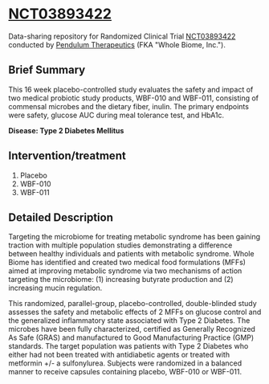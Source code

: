 # [NCT03893422](https://clinicaltrials.gov/ct2/show/NCT03893422)

Data-sharing repository for Randomized Clinical Trial 
[NCT03893422](https://clinicaltrials.gov/ct2/show/NCT03893422)
conducted by [Pendulum Therapeutics](https://pendulum.co/)
(FKA "Whole Biome, Inc.").

## Brief Summary

This 16 week placebo-controlled study evaluates the safety and impact of two medical probiotic study products, WBF-010 and WBF-011, consisting of commensal microbes and the dietary fiber, inulin. 
The primary endpoints were safety, glucose AUC during meal tolerance test, and HbA1c.

**Disease: Type 2 Diabetes Mellitus**

## Intervention/treatment

1. Placebo
2. WBF-010
3. WBF-011

## Detailed Description

Targeting the microbiome for treating metabolic syndrome has been gaining traction with multiple population studies demonstrating a difference between healthy individuals and patients with metabolic syndrome. Whole Biome has identified and created two medical food formulations (MFFs) aimed at improving metabolic syndrome via two mechanisms of action targeting the microbiome: (1) increasing butyrate production and (2) increasing mucin regulation.

This randomized, parallel-group, placebo-controlled, double-blinded study assesses the safety and metabolic effects of 2 MFFs on glucose control and the generalized inflammatory state associated with Type 2 Diabetes. The microbes have been fully characterized, certified as Generally Recognized As Safe (GRAS) and manufactured to Good Manufacturing Practice (GMP) standards. The target population was patients with Type 2 Diabetes who either had not been treated with antidiabetic agents or treated with metformin +/- a sulfonylurea. Subjects were randomized in a balanced manner to receive capsules containing placebo, WBF-010 or WBF-011.
